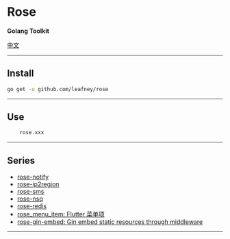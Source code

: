 # Rose

**Golang Toolkit**

[中文](README_cn.md)

----

## Install

```sh
go get -u github.com/leafney/rose
```

----

## Use

```go
    rose.xxx
```

----

## Series

- [rose-notify](https://github.com/leafney/rose-notify)
- [rose-ip2region](https://github.com/leafney/rose-ip2region) 
- [rose-sms](https://github.com/leafney/rose-sms) 
- [rose-nsq](https://github.com/leafney/rose-nsq)
- [rose-redis](https://github.com/leafney/rose-redis)
- [rose_menu_item: Flutter 菜单项](https://github.com/leafney/rose_menu_item) 
- [rose-gin-embed: Gin embed static resources through middleware](https://github.com/leafney/rose-gin-embed)


----
